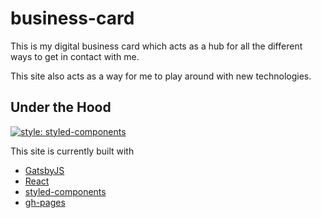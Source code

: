 # business-card
This is my digital business card which acts as a hub for all the different ways to get in contact with me.

This site also acts as a way for me to play around with new technologies.

## Under the Hood
[![style: styled-components](https://img.shields.io/badge/style-%F0%9F%92%85%20styled--components-orange.svg?colorB=daa357&colorA=db748e)](https://github.com/styled-components/styled-components)

This site is currently built with
- [GatsbyJS](https://www.gatsbyjs.org/)
- [React](https://reactjs.org/)
- [styled-components](https://www.styled-components.com/)
- [gh-pages](https://pages.github.com/)
